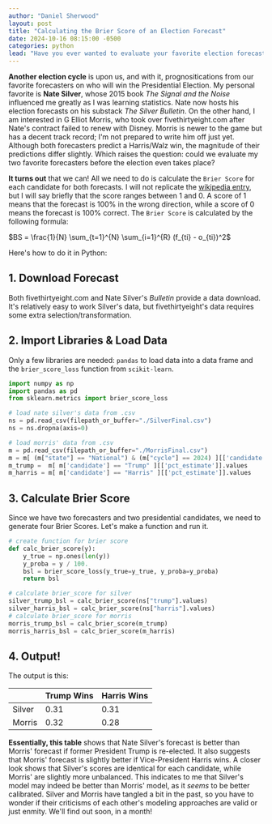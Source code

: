 ```yaml
---
author: "Daniel Sherwood"
layout: post
title: "Calculating the Brier Score of an Election Forecast"
date: 2024-10-16 08:15:00 -0500
categories: python
lead: "Have you ever wanted to evaluate your favorite election forecast?"
---
```

**Another election cycle** is upon us, and with it, prognositications from our favorite forecasters on who will win the Presidential Election.
My personal favorite is **Nate Silver**, whose 2015 book _The Signal and the Noise_ influenced me greatly as I was learning statistics. 
Nate now hosts his election forecasts on his substack _The Silver Bulletin_. 
On the other hand, I am interested in G Elliot Morris, who took over fivethirtyeight.com after Nate's contract failed to renew with Disney. 
Morris is newer to the game but has a decent track record; I'm not prepared to write him off just yet. 
Although both forecasters predict a Harris/Walz win, the magnitude of their predictions differ slightly. Which raises the question: could we evaluate my two favorite forecasters
before the election even takes place?

**It turns out** that we can! All we need to do is calculate the `Brier Score` for each candidate for both forecasts. I will not replicate the 
[wikipedia entry](https://en.wikipedia.org/wiki/Brier_score), but I will say briefly that the score ranges between 1 and 0. 
A score of 1 means that the forecast is 100% in the wrong direction, while a score of 0 means the forecast is 100% correct.
The `Brier Score` is calculated by the following formula:

$BS = \frac{1}{N} \sum_{t=1}^{N} \sum_{i=1}^{R} (f_{ti} - o_{ti})^2$

Here's how to do it in Python:

## 1. Download Forecast
Both fivethirtyeight.com and Nate Silver's _Bulletin_ provide a data download. It's relatively easy to work Silver's data, but fivethirtyeight's data
requires some extra selection/transformation.

## 2. Import Libraries & Load Data
Only a few libraries are needed: `pandas` to load data into a data frame and the `brier_score_loss` function from `scikit-learn`. 

```python
import numpy as np
import pandas as pd
from sklearn.metrics import brier_score_loss

# load nate silver's data from .csv
ns = pd.read_csv(filepath_or_buffer="./SilverFinal.csv")
ns = ns.dropna(axis=0)

# load morris' data from .csv
m = pd.read_csv(filepath_or_buffer="./MorrisFinal.csv")
m = m[ (m["state"] == "National") & (m["cycle"] == 2024) ][['candidate','pct_estimate']]
m_trump =  m[ m['candidate'] == "Trump" ][['pct_estimate']].values
m_harris = m[ m['candidate'] == "Harris" ][['pct_estimate']].values

```

## 3. Calculate Brier Score
Since we have two forecasters and two presidential candidates, we need to generate four Brier Scores. 
Let's make a function and run it. 

```python
# create function for brier score
def calc_brier_score(y):
    y_true = np.ones(len(y))
    y_proba = y / 100.
    bsl = brier_score_loss(y_true=y_true, y_proba=y_proba)
    return bsl

# calculate brier_score for silver
silver_trump_bsl = calc_brier_score(ns["trump"].values)
silver_harris_bsl = calc_brier_score(ns["harris"].values)
# calculate brier_score for morris
morris_trump_bsl = calc_brier_score(m_trump)
morris_harris_bsl = calc_brier_score(m_harris)
```

## 4. Output!
The output is this: 

|        | Trump Wins | Harris Wins |
|:-------|:-----------|:------------|
| Silver | 0.31       | 0.31        |
| Morris | 0.32       | 0.28        |

**Essentially, this table** shows that Nate Silver's forecast is better than Morris' forecast if former President Trump is re-elected. 
It also suggests that Morris' forecast is slightly better if Vice-President Harris wins. 
A closer look shows that Silver's scores are identical for each candidate, while Morris' are slightly more 
unbalanced. This indicates to me that Silver's model may indeed be better than Morris' model, as it _seems_ to be better calibrated. 
Silver and Morris have tangled a bit in the past, so you have to wonder if their criticisms of each other's modeling approaches are 
valid or just enmity.  We'll find out soon, in a month!


